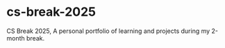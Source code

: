 # cs-break-2025
CS Break 2025, A personal portfolio of learning and projects during my 2-month break.
